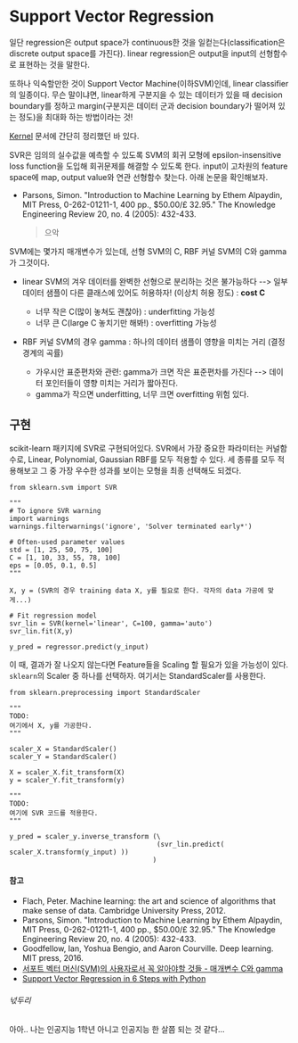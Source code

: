 # Support Vector Regression


일단 regression은 output space가 continuous한 것을 일컫는다(classification은 discrete output space를 가진다).
linear regression은 output을 input의 선형함수로 표현하는 것을 말한다.

또하나 익숙할만한 것이 Support Vector Machine(이하SVM)인데, linear classifier의 일종이다. 
무슨 말이냐면, linear하게 구분지을 수 있는 데이터가 있을 때 decision boundary를 정하고 margin(구분지은 데이터 군과 decision boundary가 떨어져 있는 정도)을 최대화 하는 방법이라는 것!


[Kernel](https://github.com/codingbowoo/codingbowoo-resource/blob/master/computer_science/machine_learning/kernel.md) 문서에 간단히 정리했던 바 있다.


SVR은 임의의 실수값을 예측할 수 있도록 SVM의 회귀 모형에 epsilon-insensitive loss function을 도입해 회귀문제를 해결할 수 있도록 한다.
input이 고차원의 feature space에 map, output value와 연관 선형함수 찾는다.
아래 논문을 확인해보자.

- Parsons, Simon. "Introduction to Machine Learning by Ethem Alpaydin, MIT Press, 0-262-01211-1, 400 pp., $50.00/£ 32.95." The Knowledge Engineering Review 20, no. 4 (2005): 432-433.


    > 으악
    


SVM에는 몇가지 매개변수가 있는데, 선형 SVM의 C, RBF 커널 SVM의 C와 gamma가 그것이다.
- linear SVM의 겨우 데이터를 완벽한 선형으로 분리하는 것은 불가능하다 --> 일부 데이터 샘플이 다른 클래스에 있어도 허용하자! (이상치 허용 정도) : **cost C**
    - 너무 작은 C(많이 놓쳐도 괜찮아) : underfitting 가능성
    - 너무 큰 C(large C 놓치기만 해봐!) : overfitting 가능성
    
- RBF 커널 SVM의 경우 gamma : 하나의 데이터 샘플이 영향을 미치는 거리 (결정 경계의 곡률)
    - 가우시안 표준편차와 관련: gamma가 크면 작은 표준편차를 가진다 --> 데이터 포인터들이 영향 미치는 거리가 짧아진다.
    - gamma가 작으면 underfitting, 너무 크면 overfitting 위험 있다.


## 구현
scikit-learn 패키지에 SVR로 구현되어있다.
SVR에서 가장 중요한 파라미터는 커널함수로, Linear, Polynomial, Gaussian RBF를 모두 적용할 수 있다.
세 종류를 모두 적용해보고 그 중 가장 우수한 성과를 보이는 모형을 최종 선택해도 되겠다.


```python3
from sklearn.svm import SVR

"""
# To ignore SVR warning
import warnings
warnings.filterwarnings('ignore', 'Solver terminated early*')

# Often-used parameter values
std = [1, 25, 50, 75, 100]
C = [1, 10, 33, 55, 78, 100]
eps = [0.05, 0.1, 0.5]
"""

X, y = (SVR의 경우 training data X, y를 필요로 한다. 각자의 data 가공에 맞게...)

# Fit regression model
svr_lin = SVR(kernel='linear', C=100, gamma='auto')
svr_lin.fit(X,y)

y_pred = regressor.predict(y_input)
```

이 때, 결과가 잘 나오지 않는다면 Feature들을 Scaling 할 필요가 있을 가능성이 있다. ```sklearn```의 Scaler 중 하나를 선택하자. 여기서는 StandardScaler를 사용한다.
```python3
from sklearn.preprocessing import StandardScaler

"""
TODO: 
여기에서 X, y를 가공한다.
"""

scaler_X = StandardScaler()
scaler_Y = StandardScaler()

X = scaler_X.fit_transform(X)
y = scaler_Y.fit_transform(y)

"""
TODO: 
여기에 SVR 코드를 적용한다.
"""

y_pred = scaler_y.inverse_transform (\
                                     (svr_lin.predict( scaler_X.transform(y_input) ))
                                    )
```



#### 참고
- Flach, Peter. Machine learning: the art and science of algorithms that make sense of data. Cambridge University Press, 2012.
- Parsons, Simon. "Introduction to Machine Learning by Ethem Alpaydin, MIT Press, 0-262-01211-1, 400 pp., $50.00/£ 32.95." The Knowledge Engineering Review 20, no. 4 (2005): 432-433.
- Goodfellow, Ian, Yoshua Bengio, and Aaron Courville. Deep learning. MIT press, 2016.
- [서포트 벡터 머신(SVM)의 사용자로서 꼭 알아야할 것들 - 매개변수 C와 gamma](https://bskyvision.com/163)
- [Support Vector Regression in 6 Steps with Python](https://medium.com/pursuitnotes/support-vector-regression-in-6-steps-with-python-c4569acd062d)

###### 넋두리
아아.. 나는 인공지능 1학년 아니고 인공지능 한 살쯤 되는 것 같다...
